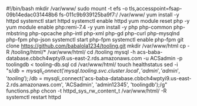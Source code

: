 #!/bin/bash
mkdir /var/www/
sudo mount -t efs -o tls,accesspoint=fsap-09b14edac031448b6 fs-011c9b939125ba9f7:/ /var/www/ 
yum install -y httpd 
systemctl start httpd
systemctl enable httpd
yum module reset php -y
yum module enable php:remi-7.4 -y
yum install -y php php-common php-mbstring php-opcache php-intl php-xml php-gd php-curl php-mysqlnd php-fpm php-json
systemctl start php-fpm
systemctl enable php-fpm
git clone https://github.com/babalola1234/tooling.git
mkdir /var/www/html
cp -R /tooling/html/*  /var/www/html/
cd /tooling
mysql -h acs-baba-database.cbbch4wptyi9.us-east-2.rds.amazonaws.com -u ACSadmin -p toolingdb < tooling-db.sql
cd /var/www/html/
touch healthstatus
sed -i "s/$db = mysqli_connect('mysql.tooling.svc.cluster.local', 'admin', 'admin', 'tooling');/$db = mysqli_connect('acs-baba-database.cbbch4wptyi9.us-east-2.rds.amazonaws.com', 'ACSadmin', 'admin12345', 'toolingdb');/g" functions.php
chcon -t httpd_sys_rw_content_t /var/www/html/ -R
systemctl restart httpd







